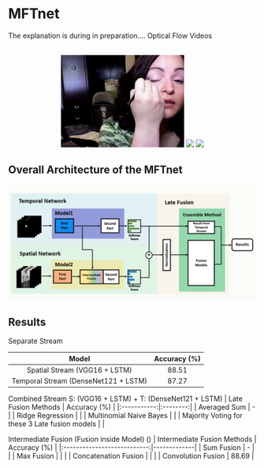 # MFTnet
The explanation is during in preparation....
Optical Flow Videos <br><br>
<p align="center">  
  <img src = "./assets/rgb_makeup.gif" width = 250>
  <img src = "./assets/makeup_opt.gif" width = 250>
  <img src = "./assets/makeup_inverted_opt.gif" width = 250>
</p>
  
## Overall Architecture of the MFTnet
<p align="center"> 
  <img src = "./assets/OverallNet.jpg" width = 600>
</p>

## Results
Separate Stream
<p align="center"> 
  
|   Model   | Accuracy (%) | 
|:---------:|:------------:|
| Spatial Stream  (VGG16 + LSTM)         | 88.51  | 
| Temporal Stream (DenseNet121 + LSTM)   | 87.27  |  
</p>

Combined Stream S: (VGG16 + LSTM) + T: (DenseNet121 + LSTM)
| Late Fusion Methods | Accuracy (%) | 
|:-----------:|:--------:|
| Averaged Sum | - | 
| Ridge Regression |  |
| Multinomial Naive Bayes |  |
| Majority Voting for these 3 Late fusion models |  |

Intermediate Fusion (Fusion inside Model) ()
| Intermediate Fusion Methods | Accuracy (%)  | 
|:---------------------------:|-------------|
| Sum Fusion                  |  -  |       | 
| Max Fusion                  |     |       |
| Concatenation Fusion        |     |       |
| Convolution Fusion          |   88.69     |


